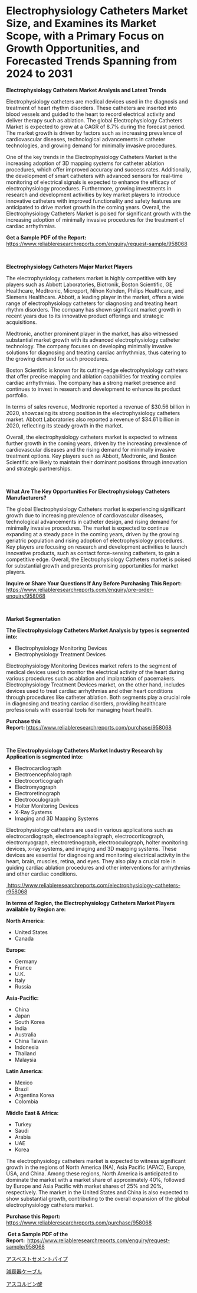 <p><h1>Electrophysiology Catheters Market Size, and Examines its Market Scope, with a Primary Focus on Growth Opportunities, and Forecasted Trends Spanning from 2024 to 2031</h1></p><p><strong>Electrophysiology Catheters Market Analysis and Latest Trends</strong></p>
<p><p>Electrophysiology catheters are medical devices used in the diagnosis and treatment of heart rhythm disorders. These catheters are inserted into blood vessels and guided to the heart to record electrical activity and deliver therapy such as ablation. The global Electrophysiology Catheters Market is expected to grow at a CAGR of 8.7% during the forecast period. The market growth is driven by factors such as increasing prevalence of cardiovascular diseases, technological advancements in catheter technologies, and growing demand for minimally invasive procedures.</p><p>One of the key trends in the Electrophysiology Catheters Market is the increasing adoption of 3D mapping systems for catheter ablation procedures, which offer improved accuracy and success rates. Additionally, the development of smart catheters with advanced sensors for real-time monitoring of electrical signals is expected to enhance the efficacy of electrophysiology procedures. Furthermore, growing investments in research and development activities by key market players to introduce innovative catheters with improved functionality and safety features are anticipated to drive market growth in the coming years. Overall, the Electrophysiology Catheters Market is poised for significant growth with the increasing adoption of minimally invasive procedures for the treatment of cardiac arrhythmias.</p></p>
<p><strong>Get a Sample PDF of the Report:&nbsp;</strong> <a href="https://www.reliableresearchreports.com/enquiry/request-sample/958068">https://www.reliableresearchreports.com/enquiry/request-sample/958068</a></p>
<p>&nbsp;</p>
<p><strong>Electrophysiology Catheters Major Market Players</strong></p>
<p><p>The electrophysiology catheters market is highly competitive with key players such as Abbott Laboratories, Biotronik, Boston Scientific, GE Healthcare, Medtronic, Microport, Nihon Kohden, Philips Healthcare, and Siemens Healthcare. Abbott, a leading player in the market, offers a wide range of electrophysiology catheters for diagnosing and treating heart rhythm disorders. The company has shown significant market growth in recent years due to its innovative product offerings and strategic acquisitions.</p><p>Medtronic, another prominent player in the market, has also witnessed substantial market growth with its advanced electrophysiology catheter technology. The company focuses on developing minimally invasive solutions for diagnosing and treating cardiac arrhythmias, thus catering to the growing demand for such procedures.</p><p>Boston Scientific is known for its cutting-edge electrophysiology catheters that offer precise mapping and ablation capabilities for treating complex cardiac arrhythmias. The company has a strong market presence and continues to invest in research and development to enhance its product portfolio.</p><p>In terms of sales revenue, Medtronic reported a revenue of $30.56 billion in 2020, showcasing its strong position in the electrophysiology catheters market. Abbott Laboratories also reported a revenue of $34.61 billion in 2020, reflecting its steady growth in the market.</p><p>Overall, the electrophysiology catheters market is expected to witness further growth in the coming years, driven by the increasing prevalence of cardiovascular diseases and the rising demand for minimally invasive treatment options. Key players such as Abbott, Medtronic, and Boston Scientific are likely to maintain their dominant positions through innovation and strategic partnerships.</p></p>
<p>&nbsp;</p>
<p><strong>What Are The Key Opportunities For Electrophysiology Catheters Manufacturers?</strong></p>
<p><p>The global Electrophysiology Catheters market is experiencing significant growth due to increasing prevalence of cardiovascular diseases, technological advancements in catheter design, and rising demand for minimally invasive procedures. The market is expected to continue expanding at a steady pace in the coming years, driven by the growing geriatric population and rising adoption of electrophysiology procedures. Key players are focusing on research and development activities to launch innovative products, such as contact force-sensing catheters, to gain a competitive edge. Overall, the Electrophysiology Catheters market is poised for substantial growth and presents promising opportunities for market players.</p></p>
<p><strong>Inquire or Share Your Questions If Any Before Purchasing This Report:</strong> <a href="https://www.reliableresearchreports.com/enquiry/pre-order-enquiry/958068">https://www.reliableresearchreports.com/enquiry/pre-order-enquiry/958068</a></p>
<p>&nbsp;</p>
<p><strong>Market Segmentation</strong></p>
<p><strong>The Electrophysiology Catheters Market Analysis by types is segmented into:</strong></p>
<p><ul><li>Electrophysiology Monitoring Devices</li><li>Electrophysiology Treatment Devices</li></ul></p>
<p><p>Electrophysiology Monitoring Devices market refers to the segment of medical devices used to monitor the electrical activity of the heart during various procedures such as ablation and implantation of pacemakers. Electrophysiology Treatment Devices market, on the other hand, includes devices used to treat cardiac arrhythmias and other heart conditions through procedures like catheter ablation. Both segments play a crucial role in diagnosing and treating cardiac disorders, providing healthcare professionals with essential tools for managing heart health.</p></p>
<p><strong>Purchase this Report:&nbsp;</strong><a href="https://www.reliableresearchreports.com/purchase/958068">https://www.reliableresearchreports.com/purchase/958068</a></p>
<p>&nbsp;</p>
<p><strong>The Electrophysiology Catheters Market Industry Research by Application is segmented into:</strong></p>
<p><ul><li>Electrocardiograph</li><li>Electroencephalograph</li><li>Electrocorticograph</li><li>Electromyograph</li><li>Electroretinograph</li><li>Electrooculograph</li><li>Holter Monitoring Devices</li><li>X-Ray Systems</li><li>Imaging and 3D Mapping Systems</li></ul></p>
<p><p>Electrophysiology catheters are used in various applications such as electrocardiograph, electroencephalograph, electrocorticograph, electromyograph, electroretinograph, electrooculograph, holter monitoring devices, x-ray systems, and imaging and 3D mapping systems. These devices are essential for diagnosing and monitoring electrical activity in the heart, brain, muscles, retina, and eyes. They also play a crucial role in guiding cardiac ablation procedures and other interventions for arrhythmias and other cardiac conditions.</p></p>
<p><a href="https://www.reliableresearchreports.com/electrophysiology-catheters-r958068">&nbsp;https://www.reliableresearchreports.com/electrophysiology-catheters-r958068</a></p>
<p><strong>In terms of Region, the Electrophysiology Catheters Market Players available by Region are:</strong></p>
<p>
    <p> <strong> North America: </strong>
        <ul>
            <li>United States</li>
            <li>Canada</li>
        </ul>
        </p> 
    <p> <strong> Europe: </strong>
        <ul>
            <li>Germany</li>
            <li>France</li>
            <li>U.K.</li>
            <li>Italy</li>
            <li>Russia</li>
        </ul>
        </p> 
    <p> <strong> Asia-Pacific: </strong>
        <ul>
            <li>China</li>
            <li>Japan</li>
            <li>South Korea</li>
            <li>India</li>
            <li>Australia</li>
            <li>China Taiwan</li>
            <li>Indonesia</li>
            <li>Thailand</li>
            <li>Malaysia</li>
        </ul>
        </p> 
    <p> <strong> Latin America: </strong>
        <ul>
            <li>Mexico</li>
            <li>Brazil</li>
            <li>Argentina Korea</li>
            <li>Colombia</li>
        </ul>
        </p> 
    <p> <strong> Middle East & Africa: </strong>
        <ul>
            <li>Turkey</li>
            <li>Saudi</li>
            <li>Arabia</li>
            <li>UAE</li>
            <li>Korea</li>
        </ul>
    </p>
    </p>
<p><p>The electrophysiology catheters market is expected to witness significant growth in the regions of North America (NA), Asia Pacific (APAC), Europe, USA, and China. Among these regions, North America is anticipated to dominate the market with a market share of approximately 40%, followed by Europe and Asia Pacific with market shares of 25% and 20%, respectively. The market in the United States and China is also expected to show substantial growth, contributing to the overall expansion of the global electrophysiology catheters market.</p></p>
<p><strong>Purchase this Report: </strong><a href="https://www.reliableresearchreports.com/purchase/958068">https://www.reliableresearchreports.com/purchase/958068</a></p>
<p>&nbsp;<strong>Get a Sample PDF of the Report:&nbsp;&nbsp;</strong><a href="https://www.reliableresearchreports.com/enquiry/request-sample/958068">https://www.reliableresearchreports.com/enquiry/request-sample/958068</a></p>
<p><strong></strong></p>
<p><p><a href="https://github.com/KaydenJohns1964/Market-Research-Report-List-1/blob/main/346297650760.md">アスベストセメントパイプ</a></p><p><a href="https://github.com/tubbs463/Market-Research-Report-List-1/blob/main/755325450762.md">減衰器ケーブル</a></p><p><a href="https://github.com/decker5351/Market-Research-Report-List-1/blob/main/705541150761.md">アスコルビン酸</a></p></p>